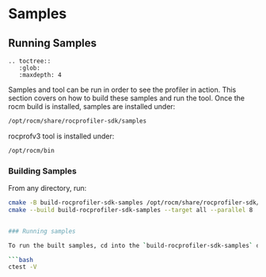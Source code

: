 # Samples

## Running Samples

```eval_rst
.. toctree::
   :glob:
   :maxdepth: 4
```

Samples and tool can be run in order to see the profiler in action. This section covers on how to build these samples and run the tool.
Once the rocm build is installed, samples are installed under:

```bash
/opt/rocm/share/rocprofiler-sdk/samples
```

rocprofv3 tool is installed under:

```bash
/opt/rocm/bin
```

### Building Samples

From any directory, run:

```bash
cmake -B build-rocprofiler-sdk-samples /opt/rocm/share/rocprofiler-sdk/samples -DCMAKE_PREFIX_PATH=/opt/rocm
cmake --build build-rocprofiler-sdk-samples --target all --parallel 8


### Running samples

To run the built samples, cd into the `build-rocprofiler-sdk-samples` directory and run:

```bash
ctest -V
